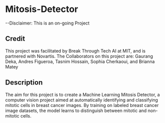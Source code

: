 # Mitosis-Detector 
--Disclaimer: This is an on-going Project 

## Credit
This project was facilitated by Break Through Tech AI at MIT, and is partnered with Novartis.
The Collaborators on this project are: Gaurang Deka,  Andres Figueroa, Tasnim Hossain, Sophia Cherkaoui, and Brianna Matey

## Description
The aim for this project is to create a Machine Learning Mitosis Detector, a computer vision project aimed at automatically identifying and classifying mitotic cells in breast cancer images. By training on labeled breast cancer image datasets, the model learns to distinguish between mitotic and non-mitotic cells.


